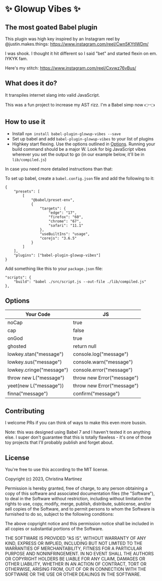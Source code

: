 # ✨ Glowup Vibes ✨

## The most goated Babel plugin

This plugin was high key inspired by an Instagram reel by @justin.makes.things: https://www.instagram.com/reel/Cwn5KYtIWDm/

I was shook. I thought it hit different so I said "bet" and started flexin on em. IYKYK fam.

Here's my stitch: https://www.instagram.com/reel/Cxvwz76vBus/

## What does it do?

It transpiles internet slang into valid JavaScript.

This was a fun project to increase my AST rizz. I'm a Babel simp now 👉👈

## How to use it

* Install `npm install babel-plugin-glowup-vibes --save`
* Set up babel and add `babel-plugin-glowup-vibes` to your list of plugins
* Highkey start flexing. Use the options outlined in [Options](#options). Running your build command should be a major W. Look for big JavaScript vibes wherever you set the output to go (in our example below, it'll be in `lib/compiled.js`)

In case you need more detailed instructions than that:

To set up babel, create a `babel.config.json` file and add the following to it:
```
{
    "presets": [
        [
            "@babel/preset-env",
            {
                "targets": {
                    "edge": "17",
                    "firefox": "60",
                    "chrome": "67",
                    "safari": "11.1"
                },
                "useBuiltIns": "usage",
                "corejs": "3.6.5"
            }
        ]
    ],
    "plugins": ["babel-plugin-glowup-vibes"]
}
```

Add something like this to your `package.json` file:
```
"scripts": {
    "build": "babel ./src/script.js --out-file ./lib/compiled.js"
},
```

## Options

Your Code | JS
--- | ---
noCap | true
cap | false
onGod | true
ghosted | return null
lowkey.stan("message") | console.log("message")
lowkey.sus("message") | console.warn("message")
lowkey.cringe("message") | console.error("message")
throw new L("message") | throw new Error("message")
yeet(new L("message")) | throw new Error("message")
finna("message") | confirm("message")

## Contributing

I welcome PRs if you can think of ways to make this even more bussin.

Note: this was designed using Babel 7 and I haven't tested it on anything else. I super don't guarantee that this is totally flawless - it's one of those toy projects that I'll probably publish and forget about.

## License

You're free to use this according to the MIT license.

Copyright (c) 2023, Christina Martinez

Permission is hereby granted, free of charge, to any person obtaining a copy
of this software and associated documentation files (the "Software"), to deal
in the Software without restriction, including without limitation the rights
to use, copy, modify, merge, publish, distribute, sublicense, and/or sell
copies of the Software, and to permit persons to whom the Software is
furnished to do so, subject to the following conditions:

The above copyright notice and this permission notice shall be included in all
copies or substantial portions of the Software.

THE SOFTWARE IS PROVIDED "AS IS", WITHOUT WARRANTY OF ANY KIND, EXPRESS OR
IMPLIED, INCLUDING BUT NOT LIMITED TO THE WARRANTIES OF MERCHANTABILITY,
FITNESS FOR A PARTICULAR PURPOSE AND NONINFRINGEMENT. IN NO EVENT SHALL THE
AUTHORS OR COPYRIGHT HOLDERS BE LIABLE FOR ANY CLAIM, DAMAGES OR OTHER
LIABILITY, WHETHER IN AN ACTION OF CONTRACT, TORT OR OTHERWISE, ARISING FROM,
OUT OF OR IN CONNECTION WITH THE SOFTWARE OR THE USE OR OTHER DEALINGS IN THE
SOFTWARE.
